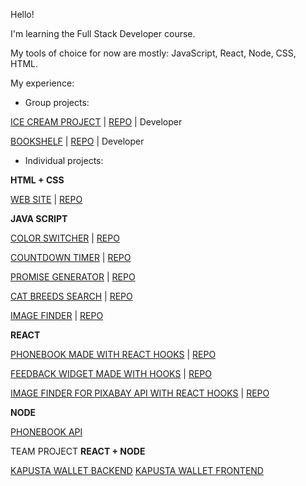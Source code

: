Hello!

I'm learning the Full Stack Developer course.

My tools of choice for now are mostly: JavaScript, React, Node, CSS, HTML.

My experience: 
* Group projects:

<a href="https://sebastianadamoszek.github.io/projekt_grupa_02/">ICE CREAM PROJECT</a> | <a href="https://github.com/SebastianAdamoszek/projekt_grupa_02">REPO</a> | Developer

<a href="https://kglanos.github.io/goit-project-js/">BOOKSHELF</a> | <a href="https://github.com/kglanos/goit-project-js">REPO</a> | Developer

* Individual projects:

**HTML + CSS**

<a href="https://zanetamak.github.io/goit-markup-hw-08/">WEB SITE</a> | <a href="https://github.com/zanetamak/goit-markup-hw-08">REPO</a>

**JAVA SCRIPT**

<a href="https://zanetamak.github.io/goit-js-hw-09/01-color-switcher.html">COLOR SWITCHER</a> | <a href="https://github.com/zanetamak/goit-js-hw-09/tree/main/src">REPO</a>

<a href="https://zanetamak.github.io/goit-js-hw-09/02-timer.html">COUNTDOWN TIMER</a> | <a href="https://github.com/zanetamak/goit-js-hw-09/tree/main/src">REPO</a>

<a href="https://zanetamak.github.io/goit-js-hw-09/03-promises.html">PROMISE GENERATOR</a> | <a href="https://github.com/zanetamak/goit-js-hw-09/tree/main/src">REPO</a>

<a href="https://zanetamak.github.io/goit-js-hw-10/">CAT BREEDS SEARCH</a> | <a href="https://github.com/zanetamak/goit-js-hw-10">REPO</a>

<a href="https://zanetamak.github.io/goit-js-hw-11/">IMAGE FINDER</a> | <a href="https://github.com/zanetamak/goit-js-hw-11">REPO</a>

**REACT**

<a href="https://zanetamak.github.io/goit-react-hw-04-phonebook">PHONEBOOK MADE WITH REACT HOOKS</a> | <a href="https://github.com/zanetamak/goit-react-hw-03-phonebook">REPO</a>

<a href="https://zanetamak.github.io/goit-react-hw-04-feedback">FEEDBACK WIDGET MADE WITH HOOKS</a> | <a href="https://github.com/zanetamak/goit-react-hw-04-feedback">REPO</a>

<a href="https://zanetamak.github.io/goit-react-hw-04-images//">IMAGE FINDER FOR PIXABAY API WITH REACT HOOKS</a> | <a href="https://github.com/zanetamak/goit-react-hw-04-images">REPO</a>

**NODE**

<a href="https://zanetamak.github.io/goit-react-hw-04-images//">PHONEBOOK API</a> 

TEAM PROJECT **REACT + NODE**

<a href="https://github.com/kglanos/Kapusta-Backend">KAPUSTA WALLET BACKEND</a> 
<a href="https://github.com/kglanos/Kapusta-Frontend">KAPUSTA WALLET FRONTEND</a> 


